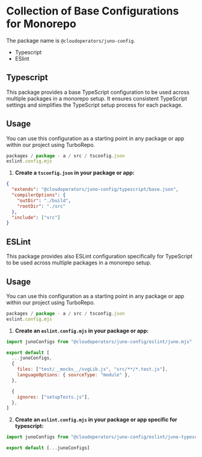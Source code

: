 # Collection of Base Configurations for Monorepo

The package name is `@cloudoperators/juno-config`.

- Typescript
- ESlint

## Typescript

This package provides a base TypeScript configuration to be used across multiple packages in a monorepo setup. It ensures consistent TypeScript settings and simplifies the TypeScript setup process for each package.

## Usage

You can use this configuration as a starting point in any package or app within our project using TurboRepo.

```javascript
packages / package - a / src / tsconfig.json
eslint.config.mjs
```

1. **Create a `tsconfig.json` in your package or app:**

```json
{
  "extends": "@cloudoperators/juno-config/typescript/base.json",
  "compilerOptions": {
    "outDir": "./build",
    "rootDir": "./src"
  },
  "include": ["src"]
}
```

## ESLint

This package provides also ESLint configuration specifically for TypeScript to be used across multiple packages in a monorepo setup.

## Usage

You can use this configuration as a starting point in any package or app within our project using TurboRepo.

```javascript
packages / package - a / src / tsconfig.json
eslint.config.mjs
```

1. **Create an `eslint.config.mjs` in your package or app:**

```javascript
import junoConfigs from "@cloudoperators/juno-config/eslint/juno.mjs"

export default [
  ...junoConfigs,
  {
    files: ["test/__mocks__/svgLib.js", "src/**/*.test.js"],
    languageOptions: { sourceType: "module" },
  },

  {
    ignores: ["setupTests.js"],
  },
]
```

2. **Create an `eslint.config.mjs` in your package or app specific for typescript:**

```javascript
import junoConfigs from "@cloudoperators/juno-config/eslint/juno-typescript.mjs"

export default [...junoConfigs]
```
